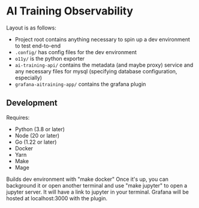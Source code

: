 # AI Training Observability

Layout is as follows:

- Project root contains anything necessary to spin up a dev environment to test end-to-end
- `.config/` has config files for the dev environment
- `o11y/` is the python exporter
- `ai-training-api/` contains the metadata (and maybe proxy) service and any necessary files for mysql (specifying database configuration, especially)
- `grafana-aitraining-app/` contains the grafana plugin

## Development
Requires:
- Python (3.8 or later)
- Node (20 or later)
- Go (1.22 or later)
- Docker
- Yarn
- Make
- Mage

Builds dev environment with "make docker"
Once it's up, you can background it or open another terminal and use "make jupyter" to open a jupyter server. It will have a link to jupyter in your terminal.
Grafana will be hosted at localhost:3000 with the plugin.